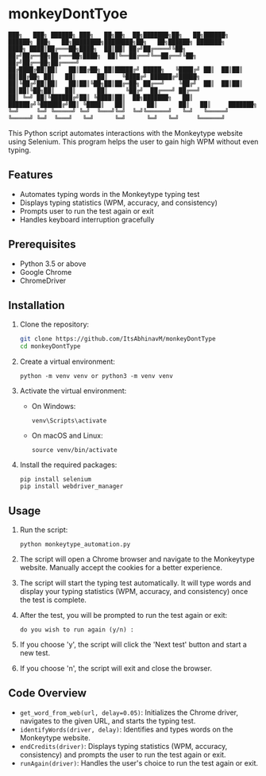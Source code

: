# monkeyDontTyoe
```
███╗   ███╗ ██████╗ ███╗   ██╗██╗  ██╗███████╗██╗   ██╗██████╗  ██████╗ ███╗   ██╗████████╗████████╗██╗   ██╗██████╗ ███████╗
████╗ ████║██╔═══██╗████╗  ██║██║ ██╔╝██╔════╝╚██╗ ██╔╝██╔══██╗██╔═══██╗████╗  ██║╚══██╔══╝╚══██╔══╝╚██╗ ██╔╝██╔══██╗██╔════╝
██╔████╔██║██║   ██║██╔██╗ ██║█████╔╝ █████╗   ╚████╔╝ ██║  ██║██║   ██║██╔██╗ ██║   ██║      ██║    ╚████╔╝ ██████╔╝█████╗  
██║╚██╔╝██║██║   ██║██║╚██╗██║██╔═██╗ ██╔══╝    ╚██╔╝  ██║  ██║██║   ██║██║╚██╗██║   ██║      ██║     ╚██╔╝  ██╔═══╝ ██╔══╝  
██║ ╚═╝ ██║╚██████╔╝██║ ╚████║██║  ██╗███████╗   ██║   ██████╔╝╚██████╔╝██║ ╚████║   ██║      ██║      ██║   ██║     ███████╗
╚═╝     ╚═╝ ╚═════╝ ╚═╝  ╚═══╝╚═╝  ╚═╝╚══════╝   ╚═╝   ╚═════╝  ╚═════╝ ╚═╝  ╚═══╝   ╚═╝      ╚═╝      ╚═╝   ╚═╝     ╚══════╝
```                                                                                                                          

This Python script automates interactions with the Monkeytype website using Selenium. This program helps the user to gain high WPM without even typing.

## Features

- Automates typing words in the Monkeytype typing test
- Displays typing statistics (WPM, accuracy, and consistency)
- Prompts user to run the test again or exit
- Handles keyboard interruption gracefully

## Prerequisites

- Python 3.5 or above
- Google Chrome
- ChromeDriver

## Installation

1. Clone the repository:
    ```bash
    git clone https://github.com/ItsAbhinavM/monkeyDontType
    cd monkeyDontType
    ```

2. Create a virtual environment:
    ```
    python -m venv venv or python3 -m venv venv
    ```

3. Activate the virtual environment:

    - On Windows:
        ```
        venv\Scripts\activate
        ```
    - On macOS and Linux:
        ```
        source venv/bin/activate
        ```

4. Install the required packages:
    ```
    pip install selenium
    pip install webdriver_manager
    ```

## Usage

1. Run the script:
    ```
    python monkeytype_automation.py
    ```

2. The script will open a Chrome browser and navigate to the Monkeytype website. Manually accept the cookies for a better experience.

3. The script will start the typing test automatically. It will type words and display your typing statistics (WPM, accuracy, and consistency) once the test is complete.

4. After the test, you will be prompted to run the test again or exit:
    ```
    do you wish to run again (y/n) :
    ```

5. If you choose 'y', the script will click the 'Next test' button and start a new test.

6. If you choose 'n', the script will exit and close the browser.

## Code Overview

- `get_word_from_web(url, delay=0.05)`: Initializes the Chrome driver, navigates to the given URL, and starts the typing test.
- `identifyWords(driver, delay)`: Identifies and types words on the Monkeytype website.
- `endCredits(driver)`: Displays typing statistics (WPM, accuracy, consistency) and prompts the user to run the test again or exit.
- `runAgain(driver)`: Handles the user's choice to run the test again or exit.

